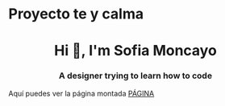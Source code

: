 # Proyecto te y calma
<h1 align="center">Hi 👋, I'm Sofia Moncayo</h1>
<h3 align="center">A designer trying to learn how to code</h3>
<p>
  Aquí puedes ver la página montada 
  <a
  href= "https://sofiamoncayos.github.io/te-y-calma-repositorio/">
  PÁGINA 
  </a>
